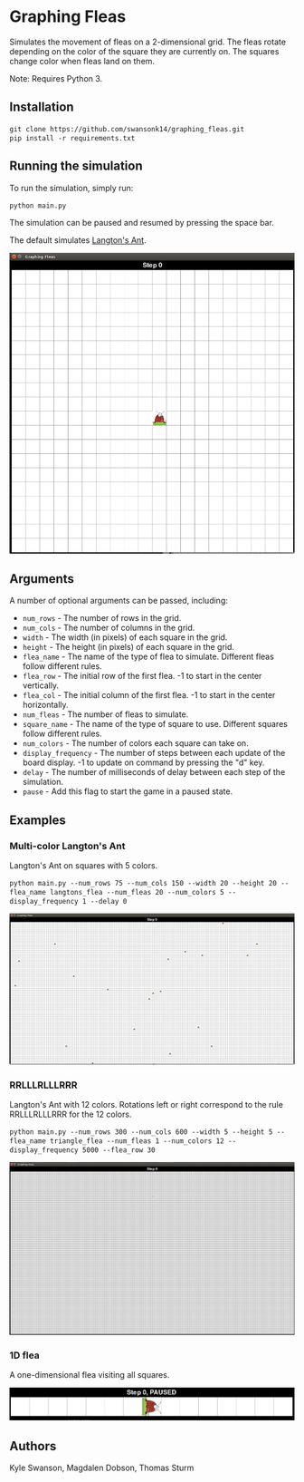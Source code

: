 # Graphing Fleas

Simulates the movement of fleas on a 2-dimensional grid. The fleas rotate depending on the color of the square they are currently on. The squares change color when fleas land on them.

Note: Requires Python 3.

## Installation

```
git clone https://github.com/swansonk14/graphing_fleas.git
pip install -r requirements.txt
```

## Running the simulation

To run the simulation, simply run:

```
python main.py
```

The simulation can be paused and resumed by pressing the space bar.

The default simulates [Langton's Ant](https://en.wikipedia.org/wiki/Langton%27s_ant).

![Alt Text](images/langtons_flea.gif)

## Arguments

A number of optional arguments can be passed, including:

* `num_rows` - The number of rows in the grid.
* `num_cols` - The number of columns in the grid.
* `width` - The width (in pixels) of each square in the grid.
* `height` - The height (in pixels) of each square in the grid.
* `flea_name` - The name of the type of flea to simulate. Different fleas follow different rules.
* `flea_row` - The initial row of the first flea. -1 to start in the center vertically.
* `flea_col` - The initial column of the first flea. -1 to start in the center horizontally.
* `num_fleas` - The number of fleas to simulate.
* `square_name` - The name of the type of square to use. Different squares follow different rules.
* `num_colors` - The number of colors each square can take on.
* `display_frequency` - The number of steps between each update of the board display. -1 to update on command by pressing the "d" key.
* `delay` - The number of milliseconds of delay between each step of the simulation.
* `pause` - Add this flag to start the game in a paused state.

## Examples

### Multi-color Langton's Ant

Langton's Ant on squares with 5 colors.

```
python main.py --num_rows 75 --num_cols 150 --width 20 --height 20 --flea_name langtons_flea --num_fleas 20 --num_colors 5 --display_frequency 1 --delay 0
```

![Alt Text](images/multi_color_langtons_flea.gif)

### RRLLLRLLLRRR

Langton's Ant with 12 colors. Rotations left or right correspond to the rule RRLLLRLLLRRR for the 12 colors.

```
python main.py --num_rows 300 --num_cols 600 --width 5 --height 5 --flea_name triangle_flea --num_fleas 1 --num_colors 12 --display_frequency 5000 --flea_row 30
```

![Alt Text](images/triangle_flea.gif)

### 1D flea

A one-dimensional flea visiting all squares.

![Alt Text](images/1d_flea.gif)

## Authors
Kyle Swanson, Magdalen Dobson, Thomas Sturm
